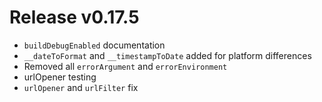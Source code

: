 # Release v0.17.5

- `buildDebugEnabled` documentation
- `__dateToFormat` and `__timestampToDate` added for platform differences
- Removed all `errorArgument` and `errorEnvironment`
- urlOpener testing
- `urlOpener` and `urlFilter` fix
